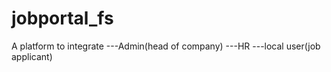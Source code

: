 # jobportal_fs
A platform to integrate 
---Admin(head of company)
---HR
---local user(job applicant)
